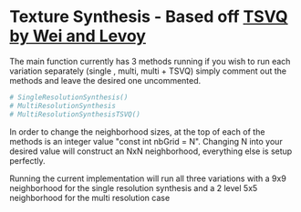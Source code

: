 # Texture Synthesis - Based off [TSVQ by Wei and Levoy](https://graphics.stanford.edu/papers/texture-synthesis-sig00/texture.pdf)

The main function currently has 3 methods running if you wish to run each variation 
separately (single , multi, multi + TSVQ) simply comment out the methods and leave the desired
one uncommented. 

```bash
# SingleResolutionSynthesis()
# MultiResolutionSynthesis
# MultiResolutionSynthesisTSVQ()
```

In order to change the neighborhood sizes, at the top of each of the methods
is an integer value "const int nbGrid = N". Changing N into your desired value will construct an
NxN neighborhood, everything else is setup perfectly.

Running the current implementation will run all three variations with a 9x9 neighborhood for the 
single resolution synthesis and a 2 level 5x5 neighborhood for the multi resolution case
